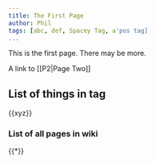 ```yaml
---
title: The First Page
author: Phil
tags: [abc, def, Spacey Tag, a'pos tag]
...
```


This is the first page. There may be more.

A link to [[P2|Page Two]]

## List of things in tag

{{xyz}}

### List of all pages in wiki

{{*}}